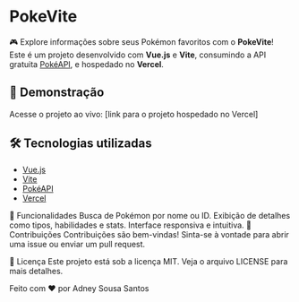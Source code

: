 # PokeVite

🎮 Explore informações sobre seus Pokémon favoritos com o **PokeVite**!  
Este é um projeto desenvolvido com **Vue.js** e **Vite**, consumindo a API gratuita [PokéAPI](https://pokeapi.co), e hospedado no **Vercel**.  

## 🚀 Demonstração
Acesse o projeto ao vivo: [link para o projeto hospedado no Vercel]

## 🛠️ Tecnologias utilizadas
- [Vue.js](https://vuejs.org/)  
- [Vite](https://vitejs.dev/)  
- [PokéAPI](https://pokeapi.co/)  
- [Vercel](https://vercel.com/)

🌟 Funcionalidades
Busca de Pokémon por nome ou ID.
Exibição de detalhes como tipos, habilidades e stats.
Interface responsiva e intuitiva.
🤝 Contribuições
Contribuições são bem-vindas! Sinta-se à vontade para abrir uma issue ou enviar um pull request.

📄 Licença
Este projeto está sob a licença MIT. Veja o arquivo LICENSE para mais detalhes.

Feito com ❤️ por Adney Sousa Santos
